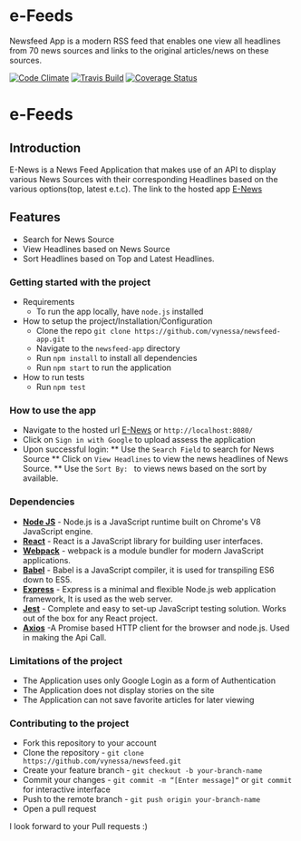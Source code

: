 # e-Feeds
Newsfeed App is a modern RSS feed that enables one view all headlines from 70 news sources and links to the original articles/news on these sources.

[![Code Climate](https://codeclimate.com/github/Vynessa/newsfeed-app/badges/gpa.svg)](https://codeclimate.com/github/Vynessa/newsfeed-app)
[![Travis Build](https://travis-ci.org/Vynessa/newsfeed-app.svg?branch=develop)](https://travis-ci.org/Vynessa/newsfeed-app)
[![Coverage Status](https://coveralls.io/repos/github/Vynessa/inverted-index-api/badge.svg?branch=back-end)](https://coveralls.io/github/Vynessa/newsfeed-app?branch=develop)

# e-Feeds
## Introduction
E-News is a News Feed Application that makes use of an API to display various News Sources with their corresponding Headlines based on the various options(top, latest e.t.c). The link to the hosted app [E-News](https://e-feedly.herokuapp.com)

## Features
- Search for News Source
- View Headlines based on News Source
- Sort Headlines based on Top and Latest Headlines.


### Getting started with the project
  - Requirements
    * To run the app locally, have `node.js` installed
  - How to setup the project/Installation/Configuration
    * Clone the repo `git clone https://github.com/vynessa/newsfeed-app.git`
    * Navigate to the `newsfeed-app` directory
    * Run `npm install` to install all dependencies
    * Run `npm start` to run the application
  - How to run tests
    * Run `npm test` 

### How to use the app
* Navigate to the hosted url [E-News](https://e-feedly.herokuapp.com) or `http://localhost:8080/`
* Click on `Sign in with Google` to upload assess the application
* Upon successful login:
  ** Use the `Search Field` to search for News Source
  ** Click on `View Headlines` to view the news headlines of News Source.
  ** Use the `Sort By: ` to views news based on the sort by available.

### Dependencies
*  **[Node JS](https://nodejs.org/en/)** - Node.js is a JavaScript runtime built on Chrome's V8 JavaScript engine. 
* **[React](https://facebook.github.io/react/)** - React is a JavaScript library for building user interfaces.
* **[Webpack](https://webpack.github.io/)** - webpack is a module bundler for modern JavaScript applications.
* **[Babel](https://babeljs.io/)** - Babel is a JavaScript compiler, it is used for transpiling ES6 down to ES5.
* **[Express](https://expressjs.com/)** - Express is a minimal and flexible Node.js web application framework, It is used as the web server.
* **[Jest](https://facebook.github.io/jest/)** - Complete and easy to set-up JavaScript testing solution. Works out of the box for any React project.
* **[Axios](https://github.com/mzabriskie/axios)** -A Promise based HTTP client for the browser and node.js. Used in making the Api Call.

### Limitations of the project
* The Application uses only Google Login as a form of Authentication
* The Application does not display stories on the site
* The Application can not save favorite articles for later viewing

### Contributing to the project
* Fork this repository to your account
* Clone the repository -  `git clone https://github.com/vynessa/newsfeed.git`
* Create your feature branch - `git checkout -b your-branch-name`
* Commit your changes - `git commit -m “[Enter message]“` or `git commit` for interactive interface
* Push to the remote branch - `git push origin your-branch-name`
* Open a pull request 

I look forward to your Pull requests :)


